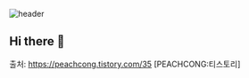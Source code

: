 ![header](https://capsule-render.vercel.app/api?text=Seoyoon%Park&type=rounded&fontSize=50&color=eaf2f8)


## Hi there 👋

출처: https://peachcong.tistory.com/35 [PEACHCONG:티스토리]
<!--
**sy00nn/sy00nn** is a ✨ _special_ ✨ repository because its `README.md` (this file) appears on your GitHub profile.

Here are some ideas to get you started:

- 🔭 I’m currently working on ...
- 🌱 I’m currently learning ...
- 👯 I’m looking to collaborate on ...
- 🤔 I’m looking for help with ...
- 💬 Ask me about ...
- 📫 How to reach me: ...
- 😄 Pronouns: ...
- ⚡ Fun fact: ...
-->
